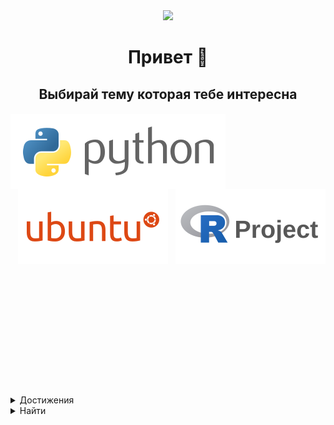 <div id="header" align="center">
  <img src="https://media.giphy.com/media/M9gbBd9nbDrOTu1Mqx/giphy.gif" width="100"/>
</div>
<h1 align="center">
  Привет 👋
</h1>
<h2 align="center">
  Выбирай тему которая тебе интересна
</h2>
<h4>
  <div align="center">
    <a href="https://github.com/ZadireyEvgeny/Python" ><img src="python_horizontal_logo_icon_169825.svg" alt="python" style="float:left"/></a>
    <a href="https://github.com/ZadireyEvgeny/os_labs" ><img src="ubuntu_logo_icon_168375.svg" alt="ubuntu"/></a>
    <a href="https://github.com/ZadireyEvgeny/project" ><img src="r_project_logo_icon_169810.svg" alt="project" style="float:right" /></a>
  </div>
</h4>
<br>
<br>
<br>
<br>
<br>
<br>
<br>
<br>
<br>
<br>
<br>
</b></details></div>
<details><summary>Достижения</summary><br><div align="center"><b>Простите но у этого человека их нет</b></details></div>
<details><summary>Найти</summary><br><div align="center"><b>
  <div id="badges">
  <a href="#" target="_blank">
    <img src="https://img.shields.io/badge/-Instagram-090909?style=for-the-badge&logo=instagram&logoColor=B4068E" alt="instagram"/>
  </a>
  <a href="https://t.me/ZadireyEvgeny" target="_blank">
    <img src="https://img.shields.io/badge/-Telegram-090909?style=for-the-badge&logo=telegram&logoColor=27A0D9" alt="telegram"/>
  </a>
  <a href="https://vk.com/id638229376" target="_blank">
    <img src="https://img.shields.io/badge/-Vkontakte-090909?style=for-the-badge&logo=Vk&logoColor=4F7DB3" alt="vk"/>
  </a>
  </div>
